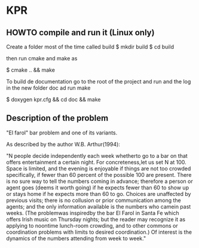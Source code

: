 KPR
===

HOWTO compile and run it (Linux only)
-------------------------------------
Create a folder most of the time called build
$ mkdir build
$ cd build

then run cmake and make as

$ cmake .. && make


To build de documentation go to the root of the project and run
and the log in the new folder doc ad run make

$ doxygen kpr.cfg && cd doc && make

Description of the problem
--------------------------

"El farol" bar problem and one of its variants.

As described by the author W.B. Arthur(1994):

"N people decide independently each week whetherto go to a bar
on that offers entertainment a certain night. 
For concreteness,let us set N at 100. Space is limited, and
the evening is enjoyable if things are not too crowded
specifically, if fewer than 60 percent of the possible 100
are present. 
There is no sure way to tell the numbers coming in advance;
therefore a person or agent goes (deems it worth going) if
he expects fewer than 60 to show up or stays home if he
expects more than 60 to go. 
Choices are unaffected by previous visits; there is no
collusion or prior communication among the agents; and the
only information available is the numbers who camein past weeks. 
(The problemwas inspiredby the bar El Farol in Santa Fe
which offers Irish music on Thursday nights; but the
reader may recognize it as applying to noontime lunch-room
crowding, and to other commons or coordination problems
with limits to desired coordination.) 
Of interest is the dynamics of the numbers attending
from week to week."

